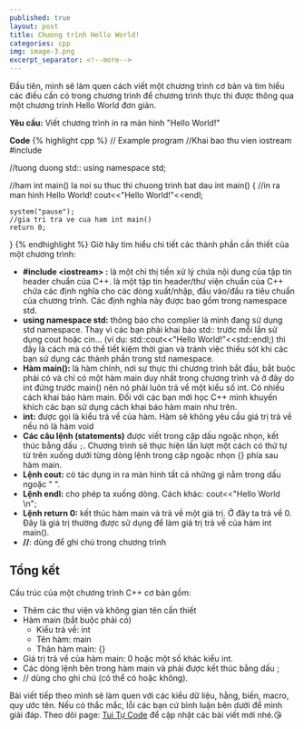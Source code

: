 ```yaml
---
published: true
layout: post
title: Chương trình Hello World!
categories: cpp
img: image-3.png
excerpt_separator: <!--more-->
---
```

Đầu tiên, mình sẽ làm quen cách viết một chương trình cơ bản và tìm hiểu các điều cần có trong chương trình để chương trình thực thi được thông qua một chương trình Hello World đơn giản.<!--more-->

**Yêu cầu:** Viết chương trình in ra màn hình "Hello World!"

**Code**
{% highlight cpp %}
// Example program
//Khai bao thu vien iostream
#include <iostream>

//tuong duong std::
using namespace std;

//ham int main() la noi su thuc thi chuong trinh bat dau
int main()
{
    //in ra man hinh Hello World!
    cout<<"Hello World!"<<endl;
    
    system("pause");
    //gia tri tra ve cua ham int main()
    return 0;
}
{% endhighlight %}
Giờ hãy tìm hiểu chi tiết các thành phần cần thiết của một chương trình:

- **#include \<iostream> :** là một chỉ thị tiền xử lý chứa nội dung của tập tin header chuẩn của C++. <iostream> là một tập tin header/thư viện chuẩn của C++ chứa các định nghĩa cho các dòng xuất/nhập, đầu vào/đầu ra tiêu chuẩn của chương trình. Các định nghĩa này được bao gồm trong namespace std.
- **using namespace std:** thông báo cho complier là mình đang sử dụng std namespace. Thay vì các bạn phải khai báo std:: trước mỗi lần sử dụng cout hoặc cin... (ví dụ: std::cout<<"Hello World!"<<std::endl;) thì đây là cách mà có thể tiết kiệm thời gian và tránh việc thiếu sót khi các bạn sử dụng các thành phần trong std namespace.
- **Hàm main():** là hàm chính, nơi sự thực thi chương trình bắt đầu, bắt buộc phải có và chỉ có một hàm main duy nhất trong chương trình và ở đây do int đứng trước main() nên nó phải luôn trả về một kiểu số int. Có nhiều cách khai báo hàm main. Đối với các bạn mới học C++ mình khuyến khích các bạn sử dụng cách khai báo hàm main như trên.
- **int:** được gọi là kiểu trả về của hàm. Hàm sẽ không yêu cầu giá trị trả về nếu nó là hàm void
- **Các câu lệnh (statements)** được viết trong cặp dấu ngoặc nhọn, kết thúc bằng dấu ``;``. Chương trình sẽ thực hiện lần lượt một cách có thứ tự từ trên xuống dưới từng dòng lệnh trong cặp ngoặc nhọn {} phía sau hàm main.
- **Lệnh cout:** có tác dụng in ra màn hình tất cả những gì nằm trong dấu ngoặc " ".
- **Lệnh endl:** cho phép ta xuống dòng. Cách khác: cout<<"Hello World \n";
- **Lệnh return 0:** kết thúc hàm main và trả về một giá trị. Ở đây ta trả về 0. Đây là giá trị thường được sử dụng để làm giá trị trả về của hàm int main().
- **//**: dùng để ghi chú trong chương trình

## Tổng kết
Cấu trúc của một chương trình C++ cơ bản gồm:

- Thêm các thư viện và không gian tên cần thiết
- Hàm main (bắt buộc phải có)
	- Kiểu trả về: int
	- Tên hàm: main
	- Thân hàm main: {}
- Giá trị trả về của hàm main: 0 hoặc một số khác kiểu int.
- Các dòng lệnh bên trong hàm main và phải được kết thúc bằng dấu ;
- // dùng cho ghi chú (có thể có hoặc không).

Bài viết tiếp theo mình sẽ làm quen với các kiểu dữ liệu, hằng, biến, macro, quy ước tên. Nếu có thắc mắc, lỗi các bạn cứ bình luận bên dưới để mình giải đáp. Theo dõi page: [Tui Tự Code](https://www.facebook.com/shareAboutIT/) để cập nhật các bài viết mới nhé.😘
